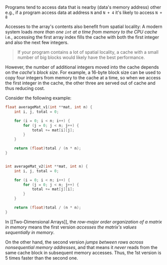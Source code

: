 Programs tend to access data that is nearby (data's memory address) other e.g., if a program access data at address `N` and `N + 4` it's likely to access `N + 8`

Accesses to the array's contents also benefit from spatial locality: A modern system loads *more than one `int` at a time from memory to the CPU cache* i.e., accessing the first array index fills the cache with both the first integer and also the next few integers. 

> If your program contains a lot of spatial locality, a cache with a small number of big blocks would likely have the best performance.

However, the number of additional integers moved into the cache depends on the *cache's block size*. For example, a 16-byte block size can be used to copy four integers from memory to the cache at a time, so when we access the first integer in the cache, the other three are served out of cache and thus reducing cost.

Consider the following example:

```c
float averageMat_v1(int **mat, int n) {
    int i, j, total = 0;

    for (i = 0; i < n; i++) {
        for (j = 0; j < n; j++) {
            total += mat[i][j];
        }
    }

    return (float)total / (n * n);
}


int averageMat_v2(int **mat, int n) {
    int i, j, total = 0;

    for (i = 0; i < n; i++) {
        for (j = 0; j < n; j++) {
            total += mat[j][i];
        }
    }

    return (float)total / (n * n);
}
```

In [[Two-Dimensional Arrays]], the *row-major order organization of a matrix in memory*  means the first version *accesses the matrix's values sequentially in memory*. 

On the other hand, the second version *jumps between rows across nonsequential memory addresses*, and that means it *never* reads from the same cache block in subsequent memory accesses. Thus, the 1st version is 5 times faster than the second one.
